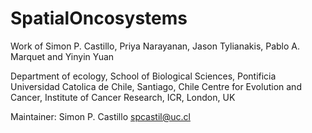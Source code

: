 # SpatialOncosystems
Work of Simon P. Castillo, Priya Narayanan, Jason Tylianakis, Pablo A. Marquet and Yinyin Yuan

Department of ecology, School of Biological Sciences, Pontificia Universidad Catolica de Chile, Santiago, Chile
Centre for Evolution and Cancer, Institute of Cancer Research, ICR, London, UK 

Maintainer: Simon P. Castillo <spcastil@uc.cl>
